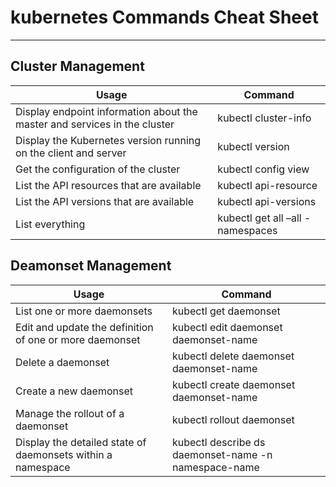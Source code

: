 # kubernetes Commands Cheat Sheet
---

## Cluster Management
Usage | Command
------|--------
Display endpoint information about the master and services in the cluster	| kubectl cluster-info 
Display the Kubernetes version running on the client and server	| kubectl version
Get the configuration of the cluster	| kubectl config view 
List the API resources that are available	| kubectl api-resource
List the API versions that are available	| kubectl api-versions
List everything	| kubectl get all –all -namespaces

## Deamonset Management
Usage | Command
------|-------
List one or more daemonsets	| kubectl get daemonset
Edit and update the definition of one or more daemonset	| kubectl edit daemonset daemonset-name
Delete a daemonset	| kubectl delete daemonset daemonset-name
Create a new daemonset	| kubectl create daemonset daemonset-name
Manage the rollout of a daemonset	| kubectl rollout daemonset
Display the detailed state of daemonsets within a namespace	| kubectl describe ds daemonset-name -n namespace-name


